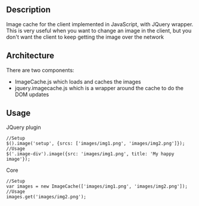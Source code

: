 ## Description
Image cache for the client implemented in JavaScript, with JQuery wrapper.
This is very useful when you want to change an image in the client,
but you don't want the client to keep getting the image over the network

## Architecture
There are two components:

* ImageCache.js which loads and caches the images
* jquery.imagecache.js which is a wrapper around the cache to do the DOM updates

## Usage

JQuery plugin

    //Setup
    $().image('setup', {srcs: ['images/img1.png', 'images/img2.png']});
    //Usage
    $('.image-div').image({src: 'images/img1.png', title: 'My happy image'});

Core

    //Setup
    var images = new ImageCache(['images/img1.png', 'images/img2.png']);
    //Usage
    images.get('images/img2.png');
